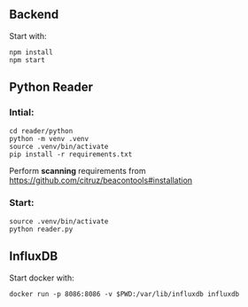 ## Backend

Start with:
```
npm install
npm start
```


## Python Reader
### Intial:
```
cd reader/python 
python -m venv .venv
source .venv/bin/activate
pip install -r requirements.txt
```
Perform **scanning** requirements from https://github.com/citruz/beacontools#installation


### Start:
```
source .venv/bin/activate
python reader.py
``` 


## InfluxDB

Start docker with:

```
docker run -p 8086:8086 -v $PWD:/var/lib/influxdb influxdb
```
